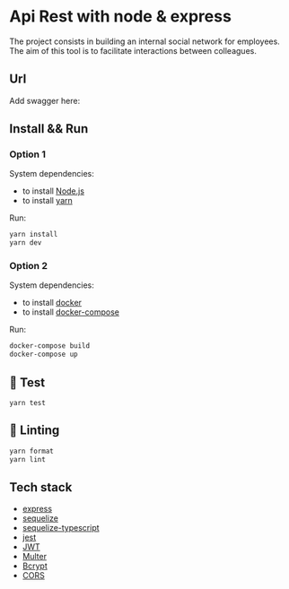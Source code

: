 # Api Rest with node & express

The project consists in building an internal social network for employees. The aim of this tool is to facilitate interactions between colleagues.

## Url

Add swagger here:

## Install && Run

### Option 1

System dependencies:

- to install [Node.js](https://nodejs.org/en/)
- to install [yarn](https://yarnpkg.com/)

Run:

```sh
yarn install
yarn dev
```

### Option 2

System dependencies:

- to install [docker](https://www.docker.com/)
- to install [docker-compose](https://docs.docker.com/compose/install/)

Run:

```sh
docker-compose build
docker-compose up
```

## :test_tube: Test

```
yarn test
```

## :rotating_light: Linting

```sh
yarn format
yarn lint

```

## Tech stack

- [express](https://expressjs.com/)
- [sequelize](https://sequelize.org/docs/v6/getting-started/#installing)
- [sequelize-typescript](https://www.npmjs.com/package/sequelize-typescript#model-association)
- [jest](https://jestjs.io/)
- [JWT](https://github.com/auth0/node-jsonwebtoken)
- [Multer](https://github.com/expressjs/multer)
- [Bcrypt](https://github.com/kelektiv/node.bcrypt.js)
- [CORS](https://github.com/expressjs/cors)
